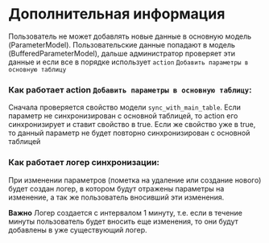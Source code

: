 # Дополнительная информация

Пользователь не может добавлять новые данные в основную модель (ParameterModel). Пользовательские данные попадают в
модель (BufferedParameterModel), дальше администратор проверяет эти данные и если все в порядке
использует `action` `Добавить параметры в основную таблицу`

### Как работает action `Добавить параметры в основную таблицу`:

Сначала проверяется свойство модели `sync_with_main_table`. Если параметр не синхронизирован с основной таблицей, то
action его синхронизирует и ставит свойство в true. Если же свойство уже в true, то данный параметр не будет повторно
синхронизирован с основной таблицей

### Как работает логер синхронизации:

При изменении параметров (пометка на удаление или создание нового) будет создан логер, в котором будут отражены
параметры на изменение, а так же пользователь вносивший эти изменения.

**Важно** Логер создается с интервалом 1 минуту, т.е. если в течение минуты пользователь будет вносить еще изменения, то
они будут добавлены в уже существующий логер.